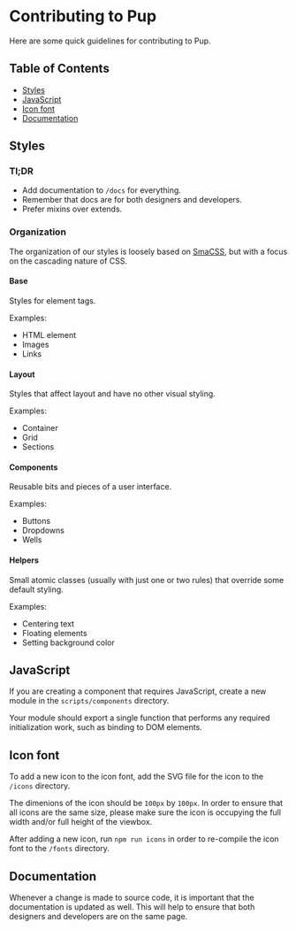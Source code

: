 # Contributing to Pup

Here are some quick guidelines for contributing to Pup.

## Table of Contents

- [Styles](#styles)
- [JavaScript](#javascript)
- [Icon font](#icon-font)
- [Documentation](#documentation)

## Styles

### Tl;DR

- Add documentation to `/docs` for everything.
- Remember that docs are for both designers and developers.
- Prefer mixins over extends.

### Organization

The organization of our styles is loosely based on [SmaCSS](https://smacss.com/), but with a focus on the cascading nature of CSS.

#### Base

Styles for element tags.

Examples:
  - HTML element
  - Images
  - Links

#### Layout

Styles that affect layout and have no other visual styling.

Examples:
  - Container
  - Grid
  - Sections

#### Components

Reusable bits and pieces of a user interface.

Examples:
  - Buttons
  - Dropdowns
  - Wells

#### Helpers

Small atomic classes (usually with just one or two rules) that override some default styling.

Examples:
  - Centering text
  - Floating elements
  - Setting background color

## JavaScript

If you are creating a component that requires JavaScript, create a new module in the `scripts/components` directory.

Your module should export a single function that performs any required initialization work, such as
binding to DOM elements.

## Icon font

To add a new icon to the icon font, add the SVG file for the icon to the `/icons` directory.

The dimenions of the icon should be `100px` by `100px`.
In order to ensure that all icons are the same size, please make sure the icon is
occupying the full width and/or full height of the viewbox.

After adding a new icon, run `npm run icons` in order to re-compile the icon font
to the `/fonts` directory.

## Documentation

Whenever a change is made to source code, it is important that the documentation is updated as well. This will help to ensure that both designers and developers are on the same page.
